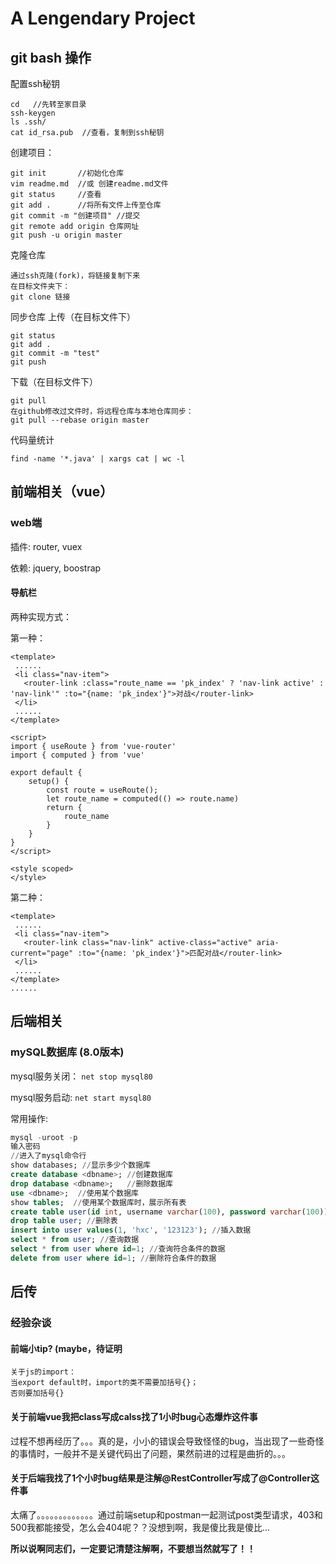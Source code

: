 # A Lengendary Project

 ## git bash 操作

 配置ssh秘钥
 ```
 cd   //先转至家目录
 ssh-keygen
 ls .ssh/
 cat id_rsa.pub  //查看，复制到ssh秘钥
 ```

 创建项目：

 ```
 git init       //初始化仓库
 vim readme.md  //或 创建readme.md文件
 git status     //查看
 git add .      //将所有文件上传至仓库
 git commit -m "创建项目" //提交
 git remote add origin 仓库网址   
 git push -u origin master
 ```

克隆仓库
 ```
 通过ssh克隆(fork)，将链接复制下来
 在目标文件夹下：
 git clone 链接
 ```

同步仓库
上传（在目标文件下）
```
git status
git add .
git commit -m "test"
git push
```

下载（在目标文件下）
```
git pull
在github修改过文件时，将远程仓库与本地仓库同步：
git pull --rebase origin master
```

代码量统计
```
find -name '*.java' | xargs cat | wc -l
```



## 前端相关（vue）

### web端

插件: router, vuex

依赖: jquery, boostrap



#### 导航栏

两种实现方式：

第一种：

```vue
<template>
 ......
 <li class="nav-item">
   <router-link :class="route_name == 'pk_index' ? 'nav-link active' : 'nav-link'" :to="{name: 'pk_index'}">对战</router-link>
 </li>
 ......
</template>

<script>
import { useRoute } from 'vue-router'
import { computed } from 'vue'

export default {
    setup() {
        const route = useRoute();
        let route_name = computed(() => route.name)
        return {
            route_name
        }
    }
}
</script>

<style scoped>
</style>
```

第二种：
```vue
<template>
 ......
 <li class="nav-item">
   <router-link class="nav-link" active-class="active" aria-current="page" :to="{name: 'pk_index'}">匹配对战</router-link>
 </li>
 ......
</template>
......
```




## 后端相关


### mySQL数据库 (8.0版本)

mysql服务关闭： `net stop mysql80`

mysql服务启动: `net start mysql80`

常用操作:
```sql
mysql -uroot -p
输入密码
//进入了mysql命令行
show databases; //显示多少个数据库
create database <dbname>; //创建数据库
drop database <dbname>;   //删除数据库
use <dbname>;  //使用某个数据库
show tables;  //使用某个数据库时，展示所有表
create table user(id int, username varchar(100), password varchar(100)); //创建表
drop table user; //删除表
insert into user values(1, 'hxc', '123123'); //插入数据
select * from user; //查询数据
select * from user where id=1; //查询符合条件的数据
delete from user where id=1; //删除符合条件的数据
```


## 后传

### 经验杂谈

#### 前端小tip? (maybe，待证明
```
关于js的import：
当export default时，import的类不需要加括号{}；
否则要加括号{}
```

#### 关于前端vue我把class写成calss找了1小时bug心态爆炸这件事

过程不想再经历了。。。真的是，小小的错误会导致怪怪的bug，当出现了一些奇怪的事情时，一般并不是关键代码出了问题，果然前进的过程是曲折的。。。

#### 关于后端我找了1个小时bug结果是注解@RestController写成了@Controller这件事

太痛了。。。。。。。。。。。。。通过前端setup和postman一起测试post类型请求，403和500我都能接受，怎么会404呢？？没想到啊，我是傻比我是傻比...

**所以说啊同志们，一定要记清楚注解啊，不要想当然就写了！！**
